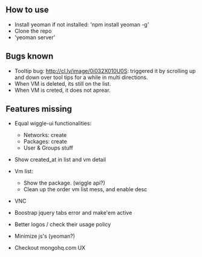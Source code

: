 How to use
----------

- Install yeoman if not installed: 'npm install yeoman -g'
- Clone the repo
- 'yeoman server'

Bugs known
-------------

- Tooltip bug:  http://cl.ly/image/0i032X010U0S: triggered it by scrolling up and down over tool tips for a while in multi directions.
- When VM is deleted, its still on the list.
- When VM is creted, it does not aprear.

Features missing
-------------

- Equal wiggle-ui functionalities:
    - Networks: create
    - Packages: create
    - User & Groups stuff
- Show created_at in list and vm detail
- Vm list:
	- Show the package. (wiggle api?)
	- Clean up the order vm list mess, and enable desc
- VNC
- Boostrap jquery tabs error and make'em active
- Better logos / check their usage policy
- Minimize js's (yeoman?)

- Checkout mongohq.com UX